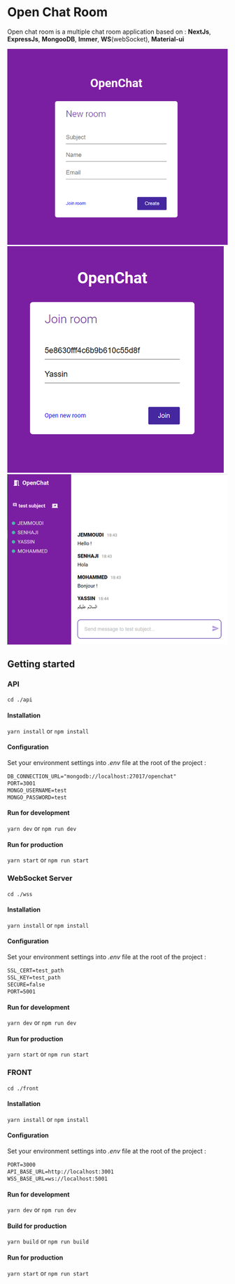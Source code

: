 # Open Chat Room

Open chat room is a multiple chat room application based on : **NextJs**, **ExpressJs**, **MongooDB**, **Immer**, **WS**(webSocket), **Material-ui**

![Open new chat room](https://github.com/yasenhaji/open-chat-room/blob/master/screenshots/open_room.PNG "Open new chat room")![Join chat room](https://github.com/yasenhaji/open-chat-room/blob/master/screenshots/join_room.PNG "Join chat room")![Chat room](https://github.com/yasenhaji/open-chat-room/blob/master/screenshots/chat_room.PNG "Chat room")

## Getting started

### API
`cd ./api`
#### Installation
`yarn install`
or
`npm install`
#### Configuration
Set your environment settings into *.env* file at the root of the project :

    DB_CONNECTION_URL="mongodb://localhost:27017/openchat"
    PORT=3001
    MONGO_USERNAME=test
    MONGO_PASSWORD=test

#### Run for development
`yarn dev`
or
`npm run dev`
#### Run for production
`yarn start`
or
`npm run start`


### WebSocket Server
`cd ./wss`
#### Installation
`yarn install`
or
`npm install`
#### Configuration
Set your environment settings into *.env* file at the root of the project :

    SSL_CERT=test_path
    SSL_KEY=test_path
    SECURE=false
    PORT=5001

#### Run for development
`yarn dev`
or
`npm run dev`
#### Run for production
`yarn start`
or
`npm run start`



### FRONT
`cd ./front`
#### Installation
`yarn install`
or
`npm install`
#### Configuration
Set your environment settings into *.env* file at the root of the project :

    PORT=3000
    API_BASE_URL=http://localhost:3001
    WSS_BASE_URL=ws://localhost:5001

#### Run for development
`yarn dev`
or
`npm run dev`
#### Build for production
`yarn build`
or
`npm run build`
#### Run for production
`yarn start`
or
`npm run start`
